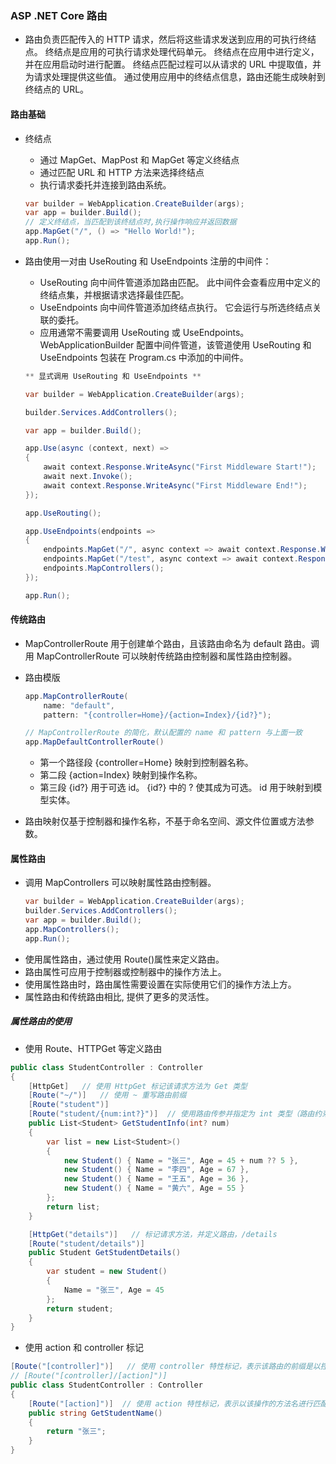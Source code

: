 ### ASP .NET Core 路由

- 路由负责匹配传入的 HTTP 请求，然后将这些请求发送到应用的可执行终结点。 终结点是应用的可执行请求处理代码单元。 终结点在应用中进行定义，并在应用启动时进行配置。 终结点匹配过程可以从请求的 URL 中提取值，并为请求处理提供这些值。 通过使用应用中的终结点信息，路由还能生成映射到终结点的 URL。

#### 路由基础

- 终结点

  - 通过 MapGet、MapPost 和 MapGet 等定义终结点
  - 通过匹配 URL 和 HTTP 方法来选择终结点
  - 执行请求委托并连接到路由系统。

  ```csharp
  var builder = WebApplication.CreateBuilder(args);
  var app = builder.Build();
  // 定义终结点，当匹配到该终结点时,执行操作响应并返回数据
  app.MapGet("/", () => "Hello World!");
  app.Run();
  ```

- 路由使用一对由 UseRouting 和 UseEndpoints 注册的中间件：

  - UseRouting 向中间件管道添加路由匹配。 此中间件会查看应用中定义的终结点集，并根据请求选择最佳匹配。
  - UseEndpoints 向中间件管道添加终结点执行。 它会运行与所选终结点关联的委托。
  - 应用通常不需要调用 UseRouting 或 UseEndpoints。 WebApplicationBuilder 配置中间件管道，该管道使用 UseRouting 和 UseEndpoints 包装在 Program.cs 中添加的中间件。

  ```csharp
  ** 显式调用 UseRouting 和 UseEndpoints **

  var builder = WebApplication.CreateBuilder(args);

  builder.Services.AddControllers();

  var app = builder.Build();

  app.Use(async (context, next) =>
  {
      await context.Response.WriteAsync("First Middleware Start!");
      await next.Invoke();
      await context.Response.WriteAsync("First Middleware End!");
  });
  
  app.UseRouting();

  app.UseEndpoints(endpoints =>
  {
      endpoints.MapGet("/", async context => await context.Response.WriteAsync("get"));
      endpoints.MapGet("/test", async context => await context.Response.WriteAsync("test"));
      endpoints.MapControllers();
  });

  app.Run();
  ```

#### 传统路由

- MapControllerRoute 用于创建单个路由，且该路由命名为 default 路由。调用 MapControllerRoute 可以映射传统路由控制器和属性路由控制器。
- 路由模版

  ```csharp
  app.MapControllerRoute(
      name: "default",
      pattern: "{controller=Home}/{action=Index}/{id?}");

  // MapControllerRoute 的简化，默认配置的 name 和 pattern 与上面一致
  app.MapDefaultControllerRoute()
  ```

  - 第一个路径段 {controller=Home} 映射到控制器名称。
  - 第二段 {action=Index} 映射到操作名称。
  - 第三段 {id?} 用于可选 id。 {id?} 中的 ? 使其成为可选。 id 用于映射到模型实体。

- 路由映射仅基于控制器和操作名称，不基于命名空间、源文件位置或方法参数。

#### 属性路由

- 调用 MapControllers 可以映射属性路由控制器。
  ```csharp
  var builder = WebApplication.CreateBuilder(args);
  builder.Services.AddControllers();
  var app = builder.Build();
  app.MapControllers();
  app.Run();
  ```
- 使用属性路由，通过使用 Route()属性来定义路由。
- 路由属性可应用于控制器或控制器中的操作方法上。
- 使用属性路由时，路由属性需要设置在实际使用它们的操作方法上方。
- 属性路由和传统路由相比, 提供了更多的灵活性。

##### 属性路由的使用

- 使用 Route、HTTPGet 等定义路由

```csharp
public class StudentController : Controller
{
    [HttpGet]   // 使用 HttpGet 标记该请求方法为 Get 类型
    [Route("~/")]   // 使用 ~ 重写路由前缀
    [Route("student")]
    [Route("student/{num:int?}")]  // 使用路由传参并指定为 int 类型（路由约束）
    public List<Student> GetStudentInfo(int? num)
    {
        var list = new List<Student>()
        {
            new Student() { Name = "张三", Age = 45 + num ?? 5 },
            new Student() { Name = "李四", Age = 67 },
            new Student() { Name = "王五", Age = 36 },
            new Student() { Name = "黄六", Age = 55 }
        };
        return list;
    }

    [HttpGet("details")]   // 标记请求方法，并定义路由，/details
    [Route("student/details")]
    public Student GetStudentDetails()
    {
        var student = new Student()
        {
            Name = "张三", Age = 45
        };
        return student;
    }
}
```

- 使用 action 和 controller 标记

```csharp
[Route("[controller]")]   // 使用 controller 特性标记，表示该路由的前缀是以控制器的名称开头 ，如 student
// [Route("[controller]/[action]")]  
public class StudentController : Controller
{
    [Route("[action]")]  // 使用 action 特性标记，表示以该操作的方法名进行匹配，如 /student/GetStudentName
    public string GetStudentName()
    {
        return "张三";
    }
}
```
